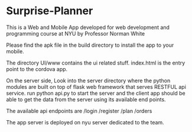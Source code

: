 # Surprise-Planner

This is a Web and Mobile App developed for web development and programming course at NYU by Professor Norman White

Please find the apk file in the build directory to install the app to your mobile.

The directory UI/www contains the ui related stuff. index.html is the entry point to the cordova app.

On the server side, Look into the server directory where the python modules are built on top of flask web framework that serves RESTFUL api service. run python api.py to start the server and the client app should be able to get the data from the server using its available end points.

The available api endpoints are /login /register /plan /orders

The app server is deployed on nyu server dedicated to the team.
